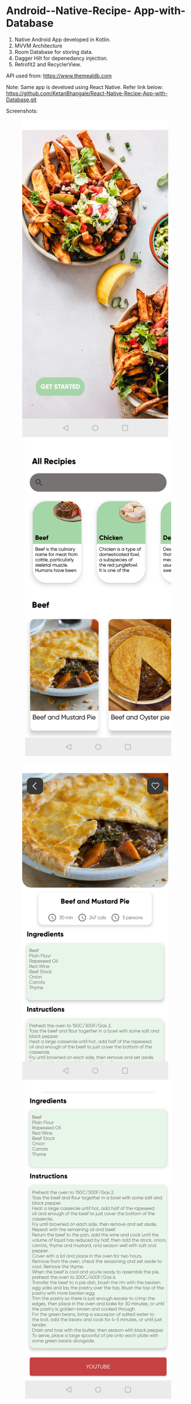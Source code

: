 # Android--Native-Recipe- App-with-Database
1. Native Android App developed in Kotlin.
2. MVVM Architecture
3. Room Database for storing data.
4. Dagger Hilt for depenedancy injection.
5. Retrofit2 and RecyclerView.

API used from: https://www.themealdb.com

Note: Same app is develoed using React Native. Refer link below:
https://github.com/KetanBhangale/React-Native-Recipe-App-with-Database.git

Screenshots:
<div align="center">
    <img src="screenshots/1.jpg" width="400px" </img> &nbsp;&nbsp;&nbsp; <img src="screenshots/2.jpg" width="400px" </img> 
    <p></p>
     <p></p>
</div>
<div align="center">
    <img src="screenshots/3.jpg" width="400px" </img> &nbsp;&nbsp;&nbsp; <img src="screenshots/4.jpg" width="400px" </img> 
    <p></p>
     <p></p>
</div>




